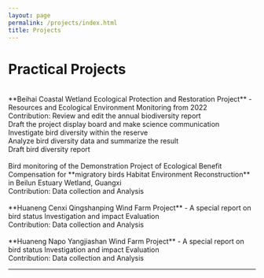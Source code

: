 ```yaml
---
layout: page
permalink: /projects/index.html
title: Projects
---
```


# Practical Projects
<br/>
**Beihai Coastal Wetland Ecological Protection and Restoration Project** - Resources and Ecological Environment Monitoring from 2022
<br/>
Contribution: Review and edit the annual biodiversity report
<br/>
Draft the project display board and make science communication
<br/>
Investigate bird diversity within the reserve
<br/>
Analyze bird diversity data and summarize the result
<br/>
Draft bird diversity report
<br/>

<br/>
Bird monitoring of the Demonstration Project of Ecological Benefit Compensation for **migratory birds Habitat Environment Reconstruction** in Beilun Estuary Wetland, Guangxi
<br/>
Contribution: Data collection and Analysis
<br/>

<br/>
**Huaneng Cenxi Qingshanping Wind Farm Project** - A special report on bird status Investigation and impact Evaluation
<br/>
Contribution: Data collection and Analysis
<br/>

<br/>
**Huaneng Napo Yangjiashan Wind Farm Project** - A special report on bird status Investigation and impact Evaluation
<br/>
Contribution: Data collection and Analysis
<br/>


---


